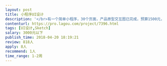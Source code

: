 ```yaml
---                
layout: post       
title: 小程序UI设计           
description: '</br>有一个简单小程序，30个页面，产品原型交互图已完成，预算1500元，要求用sketch 制作，此次项目合作成功，可长期合作。</br>'     
contenturl: https://pro.lagou.com/project/7396.html      
tags: [UI设计,Sketch]            
salary: 3000元以下          
publish_time: 2018-04-20 18:19:21         
review: 818人                   
apply: 8人                   
recommend: 1人                   
time_range: 1-2周              
---                 
```

